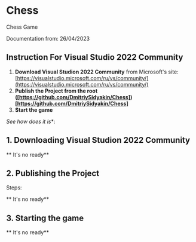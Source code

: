 # Chess
Chess Game

Documentation from: 26/04/2023

## Instruction For Visual Studio 2022 Community

1. **Download Visual Studion 2022 Community** from Microsoft's site: [https://visualstudio.microsoft.com/ru/vs/community/](https://visualstudio.microsoft.com/ru/vs/community/)
2. **Publish the Project from the root ([https://github.com/DmitriySidyakin/Chess])[https://github.com/DmitriySidyakin/Chess]**
3. **Start the game**

*See how does it is**:

## 1. Downloading Visual Studion 2022 Community

** It's no ready**

## 2. Publishing the Project

Steps:

** It's no ready**

## 3. Starting the game

** It's no ready**
